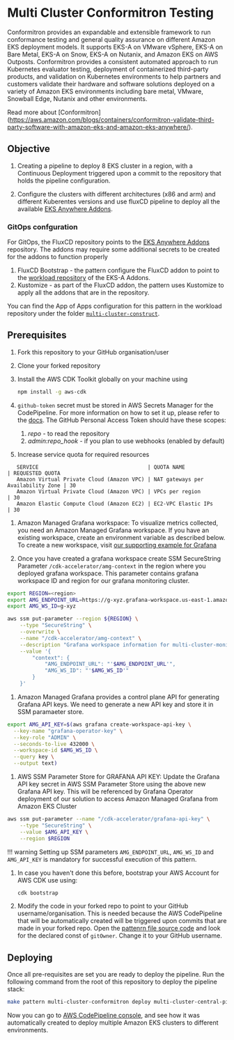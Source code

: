 # Multi Cluster Conformitron Testing

Conformitron provides an expandable and extensible framework to run conformance testing and general quality assurance on different Amazon EKS deployment models. It supports EKS-A on VMware vSphere, EKS-A on Bare Metal, EKS-A on Snow, EKS-A on Nutanix, and Amazon EKS on AWS Outposts. Conformitron provides a consistent automated approach to run Kubernetes evaluator testing, deployment of containerized third-party products, and validation on Kubernetes environments to help partners and customers validate their hardware and software solutions deployed on a variety of Amazon EKS environments including bare metal, VMware, Snowball Edge, Nutanix and other environments.

Read more about [Conformitron] (https://aws.amazon.com/blogs/containers/conformitron-validate-third-party-software-with-amazon-eks-and-amazon-eks-anywhere/).

## Objective

1. Creating a pipeline to deploy 8 EKS cluster in a region, with a Continuous Deployment  triggered upon a commit to the repository that holds the pipeline configuration.

1. Configure the clusters with different architectures (x86 and arm) and different Kuberentes versions and use fluxCD pipeline to deploy all the available [EKS Anywhere Addons](https://github.com/aws-samples/eks-anywhere-addons).

### GitOps confguration

For GitOps, the FluxCD repository points to the [EKS Anywhere Addons](https://github.com/aws-samples/eks-anywhere-addons) repository.
The addons may require some additional secrets to be created for the addons to function properly

1. FluxCD Bootstrap - the pattern configure the FluxCD addon to point to the [workload repository](https://github.com/aws-samples/eks-anywhere-addons) of the EKS-A Addons.
1. Kustomize - as part of the FluxCD addon, the pattern uses Kustomize to apply all the addons that are in the repository.

You can find the App of Apps configuration for this pattern in the workload repository under the folder [`multi-cluster-construct`](../../lib/multi-cluster-construct/).

## Prerequisites

1. Fork this repository to your GitHub organisation/user
2. Clone your forked repository
3. Install the AWS CDK Toolkit globally on your machine using

    ```bash
    npm install -g aws-cdk
    ```

1. `github-token` secret must be stored in AWS Secrets Manager for the CodePipeline. For more information on how to set it up, please refer to the [docs](https://docs.aws.amazon.com/codepipeline/latest/userguide/GitHub-create-personal-token-CLI.html). The GitHub Personal Access Token should have these scopes:
   1. *repo* - to read the repository
   1. *admin:repo_hook* - if you plan to use webhooks (enabled by default)

1. Increase service quota for required resources
```
   SERVICE                                   | QUOTA NAME                         | REQUESTED QUOTA
   Amazon Virtual Private Cloud (Amazon VPC) | NAT gateways per Availability Zone | 30 
   Amazon Virtual Private Cloud (Amazon VPC) | VPCs per region                    | 30
   Amazon Elastic Compute Cloud (Amazon EC2) | EC2-VPC Elastic IPs                | 30
```

1. Amazon Managed Grafana workspace: To visualize metrics collected, you need an Amazon Managed Grafana workspace. If you have an existing workspace, create an environment variable as described below. To create a new workspace, visit [our supporting example for Grafana](https://aws-observability.github.io/terraform-aws-observability-accelerator/helpers/managed-grafana/)

1. Once you have created a grafana workspace create SSM SecureString Parameter `/cdk-accelerator/amg-context` in the region where you deployed grafana workspace. This parameter contains grafana workspace ID and region for our grafana monitoring cluster.

```bash
export REGION=<region>
export AMG_ENDPOINT_URL=https://g-xyz.grafana-workspace.us-east-1.amazonaws.com
export AMG_WS_ID=g-xyz

aws ssm put-parameter --region ${REGION} \
    --type "SecureString" \
    --overwrite \
    --name "/cdk-accelerator/amg-context" \
    --description "Grafana workspace information for multi-cluster-monitoring pattern" \
    --value '{
        "context": {
            "AMG_ENDPOINT_URL": "'$AMG_ENDPOINT_URL'",
            "AMG_WS_ID": "'$AMG_WS_ID'"
        }
    }'
```

1. Amazon Managed Grafana provides a control plane API for generating Grafana API keys. We need to generate a new API key and store it in SSM paramaeter store.

```bash
export AMG_API_KEY=$(aws grafana create-workspace-api-key \
  --key-name "grafana-operator-key" \
  --key-role "ADMIN" \
  --seconds-to-live 432000 \
  --workspace-id $AMG_WS_ID \
  --query key \
  --output text)
```

1. AWS SSM Parameter Store for GRAFANA API KEY: Update the Grafana API key secret in AWS SSM Parameter Store using the above new Grafana API key. This will be referenced by Grafana Operator deployment of our solution to access Amazon Managed Grafana from Amazon EKS Cluster

```bash
aws ssm put-parameter --name "/cdk-accelerator/grafana-api-key" \
    --type "SecureString" \
    --value $AMG_API_KEY \
    --region $REGION
```


!!! warning
Setting up SSM parameters `AMG_ENDPOINT_URL`, `AMG_WS_ID` and `AMG_API_KEY` is mandatory for successful execution of this pattern.

1. In case you haven't done this before, bootstrap your AWS Account for AWS CDK use using:

    ```bash
    cdk bootstrap
    ```

1. Modify the code in your forked repo to point to your GitHub username/organisation. This is needed because the AWS CodePipeline that will be automatically created will be triggered upon commits that are made in your forked repo. Open the [pattenrn file source code](../../lib/multi-cluster-construct/pipeline.ts) and look for the declared const of `gitOwner`. Change it to your GitHub username.


## Deploying

Once all pre-requisites are set you are ready to deploy the pipeline. Run the following command from the root of this repository to deploy the pipeline stack:

```bash
make pattern multi-cluster-conformitron deploy multi-cluster-central-pipeline
```

Now you can go to [AWS CodePipeline console](https://eu-west-1.console.aws.amazon.com/codesuite/codepipeline/pipelines), and see how it was automatically created to deploy multiple Amazon EKS clusters to different environments.
